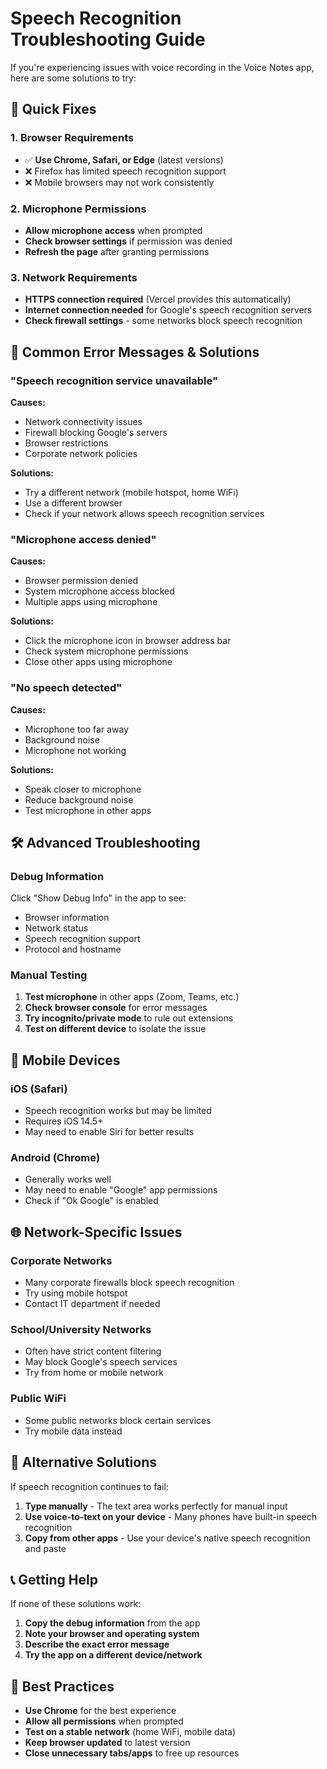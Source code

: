# Speech Recognition Troubleshooting Guide

If you're experiencing issues with voice recording in the Voice Notes app, here are some solutions to try:

## 🔧 **Quick Fixes**

### 1. **Browser Requirements**
- ✅ **Use Chrome, Safari, or Edge** (latest versions)
- ❌ Firefox has limited speech recognition support
- ❌ Mobile browsers may not work consistently

### 2. **Microphone Permissions**
- **Allow microphone access** when prompted
- **Check browser settings** if permission was denied
- **Refresh the page** after granting permissions

### 3. **Network Requirements**
- **HTTPS connection required** (Vercel provides this automatically)
- **Internet connection needed** for Google's speech recognition servers
- **Check firewall settings** - some networks block speech recognition

## 🚨 **Common Error Messages & Solutions**

### "Speech recognition service unavailable"
**Causes:**
- Network connectivity issues
- Firewall blocking Google's servers
- Browser restrictions
- Corporate network policies

**Solutions:**
- Try a different network (mobile hotspot, home WiFi)
- Use a different browser
- Check if your network allows speech recognition services

### "Microphone access denied"
**Causes:**
- Browser permission denied
- System microphone access blocked
- Multiple apps using microphone

**Solutions:**
- Click the microphone icon in browser address bar
- Check system microphone permissions
- Close other apps using microphone

### "No speech detected"
**Causes:**
- Microphone too far away
- Background noise
- Microphone not working

**Solutions:**
- Speak closer to microphone
- Reduce background noise
- Test microphone in other apps

## 🛠️ **Advanced Troubleshooting**

### Debug Information
Click "Show Debug Info" in the app to see:
- Browser information
- Network status
- Speech recognition support
- Protocol and hostname

### Manual Testing
1. **Test microphone** in other apps (Zoom, Teams, etc.)
2. **Check browser console** for error messages
3. **Try incognito/private mode** to rule out extensions
4. **Test on different device** to isolate the issue

## 📱 **Mobile Devices**

### iOS (Safari)
- Speech recognition works but may be limited
- Requires iOS 14.5+
- May need to enable Siri for better results

### Android (Chrome)
- Generally works well
- May need to enable "Google" app permissions
- Check if "Ok Google" is enabled

## 🌐 **Network-Specific Issues**

### Corporate Networks
- Many corporate firewalls block speech recognition
- Try using mobile hotspot
- Contact IT department if needed

### School/University Networks
- Often have strict content filtering
- May block Google's speech services
- Try from home or mobile network

### Public WiFi
- Some public networks block certain services
- Try mobile data instead

## 🔄 **Alternative Solutions**

If speech recognition continues to fail:

1. **Type manually** - The text area works perfectly for manual input
2. **Use voice-to-text on your device** - Many phones have built-in speech recognition
3. **Copy from other apps** - Use your device's native speech recognition and paste

## 📞 **Getting Help**

If none of these solutions work:

1. **Copy the debug information** from the app
2. **Note your browser and operating system**
3. **Describe the exact error message**
4. **Try the app on a different device/network**

## 🎯 **Best Practices**

- **Use Chrome** for the best experience
- **Allow all permissions** when prompted
- **Test on a stable network** (home WiFi, mobile data)
- **Keep browser updated** to latest version
- **Close unnecessary tabs/apps** to free up resources 